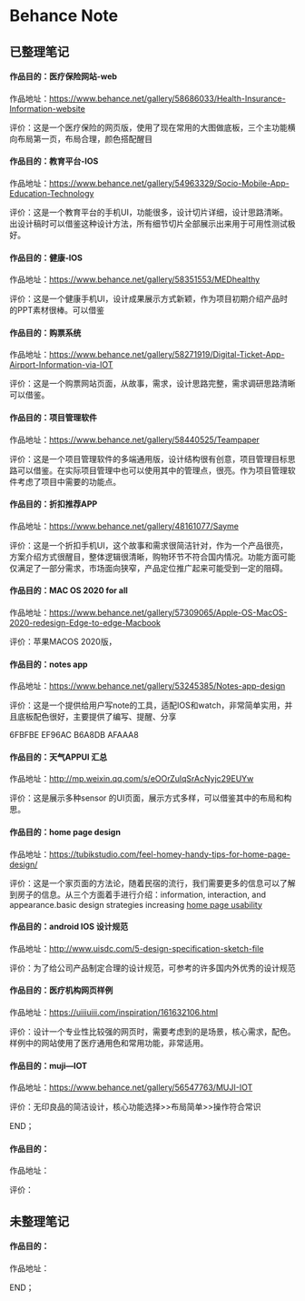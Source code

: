 # Behance Note



## 已整理笔记

#### 作品目的：医疗保险网站-web

作品地址：https://www.behance.net/gallery/58686033/Health-Insurance-Information-website

评价：这是一个医疗保险的网页版，使用了现在常用的大图做底板，三个主功能横向布局第一页，布局合理，颜色搭配醒目

#### 作品目的：教育平台-IOS

作品地址：https://www.behance.net/gallery/54963329/Socio-Mobile-App-Education-Technology

评价：这是一个教育平台的手机UI，功能很多，设计切片详细，设计思路清晰。出设计稿时可以借鉴这种设计方法，所有细节切片全部展示出来用于可用性测试极好。

#### 作品目的：健康-IOS

作品地址：https://www.behance.net/gallery/58351553/MEDhealthy

评价：这是一个健康手机UI，设计成果展示方式新颖，作为项目初期介绍产品时的PPT素材很棒。可以借鉴

#### 作品目的：购票系统

作品地址：https://www.behance.net/gallery/58271919/Digital-Ticket-App-Airport-Information-via-IOT

评价：这是一个购票网站页面，从故事，需求，设计思路完整，需求调研思路清晰可以借鉴。

#### 作品目的：项目管理软件

作品地址：https://www.behance.net/gallery/58440525/Teampaper

评价：这是一个项目管理软件的多端通用版，设计结构很有创意，项目管理目标思路可以借鉴。在实际项目管理中也可以使用其中的管理点，很亮。作为项目管理软件考虑了项目中需要的功能点。

#### 作品目的：折扣推荐APP

作品地址：https://www.behance.net/gallery/48161077/Sayme

评价：这是一个折扣手机UI，这个故事和需求很简洁针对，作为一个产品很亮，方案介绍方式很醒目，整体逻辑很清晰，购物环节不符合国内情况。功能方面可能仅满足了一部分需求，市场面向狭窄，产品定位推广起来可能受到一定的阻碍。

#### 作品目的：MAC OS 2020  for all

作品地址：https://www.behance.net/gallery/57309065/Apple-OS-MacOS-2020-redesign-Edge-to-edge-Macbook

评价：苹果MACOS 2020版，

#### 作品目的：notes app

作品地址：https://www.behance.net/gallery/53245385/Notes-app-design

评价：这是一个提供给用户写note的工具，适配IOS和watch，非常简单实用，并且底板配色很好，主要提供了编写、提醒、分享

6FBFBE    EF96AC    B6A8DB     AFAAA8   

#### 作品目的：天气APPUI 汇总

作品地址：http://mp.weixin.qq.com/s/eOOrZulqSrAcNyjc29EUYw

评价：这是展示多种sensor 的UI页面，展示方式多样，可以借鉴其中的布局和构思。

#### 作品目的：home page design

作品地址：https://tubikstudio.com/feel-homey-handy-tips-for-home-page-design/

评价：这是一个家页面的方法论，随着民宿的流行，我们需要更多的信息可以了解到房子的信息。从三个方面着手进行介绍：information, interaction, and appearance.basic design strategies increasing [home page usability](https://tubikstudio.com/home-sweet-home-strategies-of-home-page-design/)

#### 作品目的：android IOS 设计规范

作品地址：http://www.uisdc.com/5-design-specification-sketch-file

评价：为了给公司产品制定合理的设计规范，可参考的许多国内外优秀的设计规范

#### 作品目的：医疗机构网页样例

作品地址：https://uiiiuiii.com/inspiration/161632106.html

评价：设计一个专业性比较强的网页时，需要考虑到的是场景，核心需求，配色。样例中的网站使用了医疗通用色和常用功能，非常适用。

#### 作品目的：muji—IOT

作品地址：https://www.behance.net/gallery/56547763/MUJI-IOT

评价：无印良品的简洁设计，核心功能选择>>布局简单>>操作符合常识





END；

#### 作品目的：

作品地址：

评价：

## 未整理笔记

#### 作品目的：

作品地址：



END；

